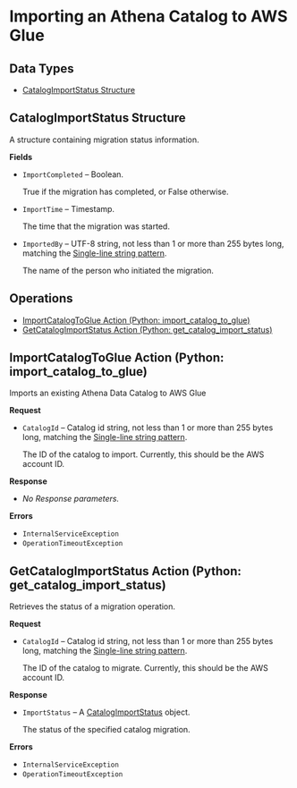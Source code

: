 # Importing an Athena Catalog to AWS Glue<a name="aws-glue-api-catalog-migration"></a>

## Data Types<a name="aws-glue-api-catalog-migration-objects"></a>
+ [CatalogImportStatus Structure](#aws-glue-api-catalog-migration-CatalogImportStatus)

## CatalogImportStatus Structure<a name="aws-glue-api-catalog-migration-CatalogImportStatus"></a>

A structure containing migration status information\.

**Fields**
+ `ImportCompleted` – Boolean\.

  True if the migration has completed, or False otherwise\.
+ `ImportTime` – Timestamp\.

  The time that the migration was started\.
+ `ImportedBy` – UTF\-8 string, not less than 1 or more than 255 bytes long, matching the [Single-line string pattern](aws-glue-api-common.md#aws-glue-api-regex-oneLine)\.

  The name of the person who initiated the migration\.

## Operations<a name="aws-glue-api-catalog-migration-actions"></a>
+ [ImportCatalogToGlue Action \(Python: import\_catalog\_to\_glue\)](#aws-glue-api-catalog-migration-ImportCatalogToGlue)
+ [GetCatalogImportStatus Action \(Python: get\_catalog\_import\_status\)](#aws-glue-api-catalog-migration-GetCatalogImportStatus)

## ImportCatalogToGlue Action \(Python: import\_catalog\_to\_glue\)<a name="aws-glue-api-catalog-migration-ImportCatalogToGlue"></a>

Imports an existing Athena Data Catalog to AWS Glue

**Request**
+ `CatalogId` – Catalog id string, not less than 1 or more than 255 bytes long, matching the [Single-line string pattern](aws-glue-api-common.md#aws-glue-api-regex-oneLine)\.

  The ID of the catalog to import\. Currently, this should be the AWS account ID\.

**Response**
+ *No Response parameters\.*

**Errors**
+ `InternalServiceException`
+ `OperationTimeoutException`

## GetCatalogImportStatus Action \(Python: get\_catalog\_import\_status\)<a name="aws-glue-api-catalog-migration-GetCatalogImportStatus"></a>

Retrieves the status of a migration operation\.

**Request**
+ `CatalogId` – Catalog id string, not less than 1 or more than 255 bytes long, matching the [Single-line string pattern](aws-glue-api-common.md#aws-glue-api-regex-oneLine)\.

  The ID of the catalog to migrate\. Currently, this should be the AWS account ID\.

**Response**
+ `ImportStatus` – A [CatalogImportStatus](#aws-glue-api-catalog-migration-CatalogImportStatus) object\.

  The status of the specified catalog migration\.

**Errors**
+ `InternalServiceException`
+ `OperationTimeoutException`